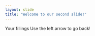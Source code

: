 ```yaml
---
layout: slide
title: "Welcome to our second slide!"
---
```

Your fillings
Use the left arrow to go back!
